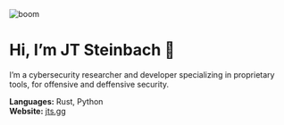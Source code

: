 <img src="https://64.media.tumblr.com/tumblr_m9xv23Mngx1rfjowdo1_500.gif" alt="boom" />

# Hi, I’m JT Steinbach 🍊

I’m a cybersecurity researcher and developer specializing in proprietary tools, for offensive and deffensive security.

**Languages:** Rust, Python  
**Website:** [jts.gg](https://jts.gg)
